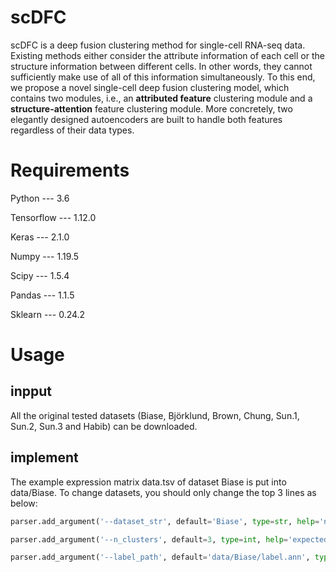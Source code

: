 # scDFC
scDFC is a deep fusion clustering method for single-cell RNA-seq data. Existing methods either consider the attribute information of each cell or the structure information between different cells. In other words, they cannot sufficiently make use of all of this information simultaneously. To this end, we propose a novel single-cell deep fusion clustering model, which contains two modules, i.e., an **attributed feature** clustering module and a **structure-attention** feature clustering module. More concretely, two elegantly designed autoencoders are built to handle both features regardless of their data types.

# Requirements

Python --- 3.6 

Tensorflow --- 1.12.0 

Keras --- 2.1.0

Numpy --- 1.19.5

Scipy --- 1.5.4

Pandas --- 1.1.5

Sklearn --- 0.24.2

# Usage
## inpput 
All the original tested datasets (Biase, Björklund, Brown, Chung, Sun.1, Sun.2, Sun.3 and Habib) can be downloaded.

## implement
The example expression matrix data.tsv of dataset Biase is put into data/Biase. To change datasets, you should only change the top 3 lines as below:
```python
parser.add_argument('--dataset_str', default='Biase', type=str, help='name of dataset')

parser.add_argument('--n_clusters', default=3, type=int, help='expected number of clusters')

parser.add_argument('--label_path', default='data/Biase/label.ann', type=str, help='true labels')
```

